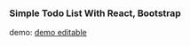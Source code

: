 ### Simple Todo List With React, Bootstrap
demo: [demo editable](https://codesandbox.io/s/github/xavierartot/todolist)




